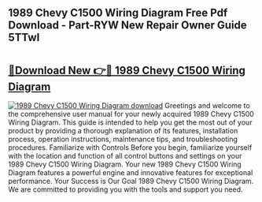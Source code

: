 ## 1989 Chevy C1500 Wiring Diagram Free Pdf Download - Part-RYW New Repair Owner Guide 5TTwI

# <h2><a href="http://dfsgkcn.blite.top/?on=1989+Chevy+C1500+Wiring+Diagram">🔗Download New 👉🔴 1989 Chevy C1500 Wiring Diagram</a></h2>

[![1989 Chevy C1500 Wiring Diagram download](https://i.imgur.com/lujVjoI.png)](http://dfsgkcn.blite.top/?on=1989+Chevy+C1500+Wiring+Diagram)
Greetings and welcome to the comprehensive user manual for your newly acquired 1989 Chevy C1500 Wiring Diagram. This guide is intended to help you get the most out of your product by providing a thorough explanation of its features, installation process, operation instructions, maintenance tips, and troubleshooting procedures. Familiarize with Controls Before you begin, familiarize yourself with the location and function of all control buttons and settings on your 1989 Chevy C1500 Wiring Diagram. Your new 1989 Chevy C1500 Wiring Diagram features a powerful engine and innovative features for exceptional performance. Your Success is Our Goal 1989 Chevy C1500 Wiring Diagram. We are committed to providing you with the tools and support you need.
